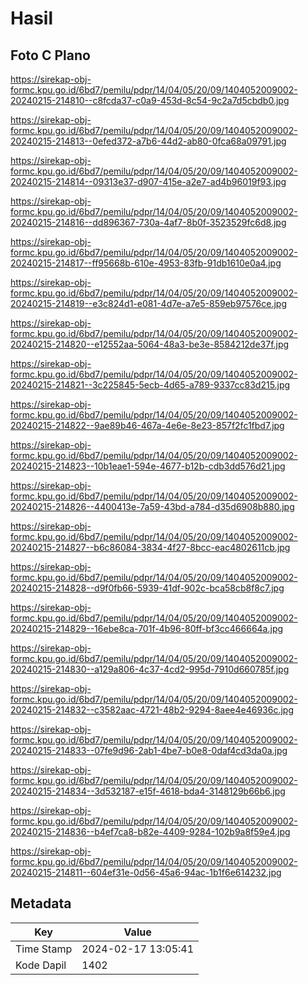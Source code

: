 # Hasil

## Foto C Plano

https://sirekap-obj-formc.kpu.go.id/6bd7/pemilu/pdpr/14/04/05/20/09/1404052009002-20240215-214810--c8fcda37-c0a9-453d-8c54-9c2a7d5cbdb0.jpg

https://sirekap-obj-formc.kpu.go.id/6bd7/pemilu/pdpr/14/04/05/20/09/1404052009002-20240215-214813--0efed372-a7b6-44d2-ab80-0fca68a09791.jpg

https://sirekap-obj-formc.kpu.go.id/6bd7/pemilu/pdpr/14/04/05/20/09/1404052009002-20240215-214814--09313e37-d907-415e-a2e7-ad4b96019f93.jpg

https://sirekap-obj-formc.kpu.go.id/6bd7/pemilu/pdpr/14/04/05/20/09/1404052009002-20240215-214816--dd896367-730a-4af7-8b0f-3523529fc6d8.jpg

https://sirekap-obj-formc.kpu.go.id/6bd7/pemilu/pdpr/14/04/05/20/09/1404052009002-20240215-214817--ff95668b-610e-4953-83fb-91db1610e0a4.jpg

https://sirekap-obj-formc.kpu.go.id/6bd7/pemilu/pdpr/14/04/05/20/09/1404052009002-20240215-214819--e3c824d1-e081-4d7e-a7e5-859eb97576ce.jpg

https://sirekap-obj-formc.kpu.go.id/6bd7/pemilu/pdpr/14/04/05/20/09/1404052009002-20240215-214820--e12552aa-5064-48a3-be3e-8584212de37f.jpg

https://sirekap-obj-formc.kpu.go.id/6bd7/pemilu/pdpr/14/04/05/20/09/1404052009002-20240215-214821--3c225845-5ecb-4d65-a789-9337cc83d215.jpg

https://sirekap-obj-formc.kpu.go.id/6bd7/pemilu/pdpr/14/04/05/20/09/1404052009002-20240215-214822--9ae89b46-467a-4e6e-8e23-857f2fc1fbd7.jpg

https://sirekap-obj-formc.kpu.go.id/6bd7/pemilu/pdpr/14/04/05/20/09/1404052009002-20240215-214823--10b1eae1-594e-4677-b12b-cdb3dd576d21.jpg

https://sirekap-obj-formc.kpu.go.id/6bd7/pemilu/pdpr/14/04/05/20/09/1404052009002-20240215-214826--4400413e-7a59-43bd-a784-d35d6908b880.jpg

https://sirekap-obj-formc.kpu.go.id/6bd7/pemilu/pdpr/14/04/05/20/09/1404052009002-20240215-214827--b6c86084-3834-4f27-8bcc-eac4802611cb.jpg

https://sirekap-obj-formc.kpu.go.id/6bd7/pemilu/pdpr/14/04/05/20/09/1404052009002-20240215-214828--d9f0fb66-5939-41df-902c-bca58cb8f8c7.jpg

https://sirekap-obj-formc.kpu.go.id/6bd7/pemilu/pdpr/14/04/05/20/09/1404052009002-20240215-214829--16ebe8ca-701f-4b96-80ff-bf3cc466664a.jpg

https://sirekap-obj-formc.kpu.go.id/6bd7/pemilu/pdpr/14/04/05/20/09/1404052009002-20240215-214830--a129a806-4c37-4cd2-995d-7910d660785f.jpg

https://sirekap-obj-formc.kpu.go.id/6bd7/pemilu/pdpr/14/04/05/20/09/1404052009002-20240215-214832--c3582aac-4721-48b2-9294-8aee4e46936c.jpg

https://sirekap-obj-formc.kpu.go.id/6bd7/pemilu/pdpr/14/04/05/20/09/1404052009002-20240215-214833--07fe9d96-2ab1-4be7-b0e8-0daf4cd3da0a.jpg

https://sirekap-obj-formc.kpu.go.id/6bd7/pemilu/pdpr/14/04/05/20/09/1404052009002-20240215-214834--3d532187-e15f-4618-bda4-3148129b66b6.jpg

https://sirekap-obj-formc.kpu.go.id/6bd7/pemilu/pdpr/14/04/05/20/09/1404052009002-20240215-214836--b4ef7ca8-b82e-4409-9284-102b9a8f59e4.jpg

https://sirekap-obj-formc.kpu.go.id/6bd7/pemilu/pdpr/14/04/05/20/09/1404052009002-20240215-214811--604ef31e-0d56-45a6-94ac-1b1f6e614232.jpg


## Metadata

| Key        | Value               |
| ---------- | ------------------- |
| Time Stamp | 2024-02-17 13:05:41 |
| Kode Dapil | 1402                |



